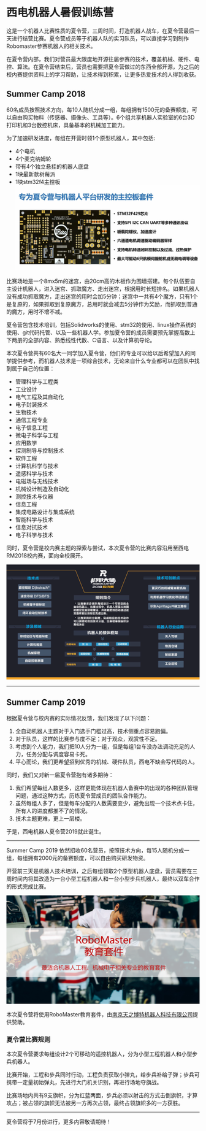 # 西电机器人暑假训练营
这是一个机器人比赛性质的夏令营，三周时间，打造机器人战车，在夏令营最后一天进行结营比赛。夏令营成员等于机器人队的实习队员，可以直接学习到制作Robomaster参赛机器人的相关技术。

在夏令营内部，我们对营员最大限度地开源往届参赛的技术，覆盖机械、硬件、电控、算法。在夏令营结束后，营员也需要把夏令营做过的东西全部开源，为之后的校内赛提供资料上的学习帮助，让技术得到积累，让更多热爱技术的人得到收获。

## Summer Camp 2018
60名成员按照技术方向，每10人随机分成一组，每组拥有1500元的备赛额度，可以自由购买物料（传感器、摄像头、工具等）。6个组共享机器人实验室的6台3D打印机和3台数控机床，具备基本的机械加工能力。

为了加速研发进度，每组在开营时领1个原型机器人，其中包括:
- 4个电机
- 4个麦克纳姆轮
- 带有4个独立悬挂的机器人底盘
- 1块最新款树莓派
- 1块stm32f4主控板
![](image/stm32f4.jpg)

比赛场地是一个8mx5m的迷宫，由20cm高的木板作为围墙搭建。每个队伍要自主设计机器人，进入迷宫、抓取魔方、走出迷宫，根据用时长短排名。如果机器人没有成功抓取魔方，走出迷宫的用时会加5分钟；迷宫中一共有4个魔方，只有1个是复原的，如果抓取到复原魔方，总用时就会减去5分钟作为奖励，而抓取到普通的魔方，用时不增不减。

夏令营包含技术培训，包括Solidworks的使用、stm32的使用、linux操作系统的使用、git代码托管、以及一些机器人学。参加夏令营的成员需要预先掌握高数上下两册的全部内容、熟悉线性代数、C语言、以及计算机导论。

本次夏令营共有60名大一同学加入夏令营，他们的专业可以给以后希望加入的同学提供参考，而机器人技术是一项综合技术，无论来自什么专业都可以在团队中找到属于自己的位置：
- 管理科学与工程类
- 工业设计
- 电气工程及其自动化
- 电子封装技术
- 生物技术
- 通信工程专业
- 电子信息工程
- 微电子科学与工程
- 应用数学
- 探测制导与控制技术
- 软件工程
- 计算机科学与技术
- 遥感科学与技术
- 电磁场与无线技术
- 机械设计制造及自动化
- 测控技术与仪器
- 信息工程
- 集成电路设计与集成系统
- 智能科学与技术
- 信息对抗技术
- 电子科学与技术

同时，夏令营是校内赛主题的探索与尝试，本次夏令营的比赛内容沿用至西电RM2018校内赛，面向全校展开。

![](image/2018.png)

---
## Summer Camp 2019

根据夏令营与校内赛的实际情况反馈，我们发现了以下问题：

1. 全自动机器人主题对于入门选手门槛过高，技术侧重点容易跑偏。
2. 对于队员，这样的比赛参与度不足；对于观众，观赏性不足。
3. 考虑到个人能力，我们把10人分为一组，但是每组1台车没办法调动充足的人力，任务分配与调度容易卡死。
4. 平心而论，我们更希望招到优秀的机械、硬件队员，西电不缺会写代码的人。

同时，我们又对新一届夏令营抱有诸多期待：

1. 我们希望每组人数更多，这样更能体现在机器人备赛中的出现的各种团队管理问题，通过这种方式，历练夏令营成员的团队合作能力。
2. 虽然每组人多了，但是每车分配的人数需要变少，避免出现一个技术点卡住，所有人的进度都推不了的情况。
3. 技术主题更难，更上一层楼。

于是，西电机器人夏令营2019就此诞生。

---
Summer Camp 2019 依然招收60名营员，按照技术方向，每15人随机分成一组，每组拥有2000元的备赛额度，可以自由购买研发物资。

开营前三天是机器人技术培训，之后每组领取2个原型机器人底盘，营员需要在三周时间内将其改造为一台小型工程机器人和一台小型步兵机器人，最终以双车合作的形式完成比赛。

![](image/kit2019.png)

本次夏令营将使用RoboMaster教育套件，由[南京天之博特机器人科技有限公司](https://www.tianbot.com/)提供赞助。

### 夏令营比赛规则

本次夏令营要求每组设计2个可移动的遥控机器人，分为小型工程机器人和小型步兵机器人。

比赛开始，工程和步兵同时行动，工程负责获取小弹丸，给步兵补给子弹；步兵可携带一定量初始弹丸，先进行大门机关识别，再进行场地夺旗战。

比赛场地内共有9支旗帜，分为红蓝两面，步兵必须以射击的方式击倒旗帜，才算攻占；被占领的旗帜无法被另一方再次占领，最终占领旗帜多的一方获胜。

---
夏令营将于7月份进行，更多内容敬请期待！
